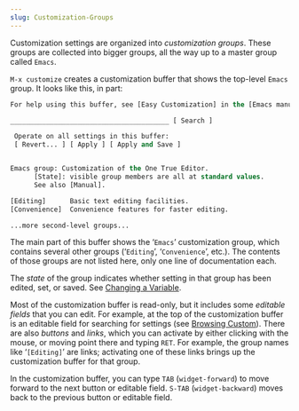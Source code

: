 ```yaml
---
slug: Customization-Groups
---
```


Customization settings are organized into *customization groups*. These groups are collected into bigger groups, all the way up to a master group called `Emacs`.

`M-x customize` creates a customization buffer that shows the top-level `Emacs` group. It looks like this, in part:

```lisp
For help using this buffer, see [Easy Customization] in the [Emacs manual].

________________________________________ [ Search ]

 Operate on all settings in this buffer:
 [ Revert... ] [ Apply ] [ Apply and Save ]


Emacs group: Customization of the One True Editor.
      [State]: visible group members are all at standard values.
      See also [Manual].

[Editing]      Basic text editing facilities.
[Convenience]  Convenience features for faster editing.

...more second-level groups...
```

The main part of this buffer shows the ‘`Emacs`’ customization group, which contains several other groups (‘`Editing`’, ‘`Convenience`’, etc.). The contents of those groups are not listed here, only one line of documentation each.

The *state* of the group indicates whether setting in that group has been edited, set, or saved. See [Changing a Variable](/docs/emacs/Changing-a-Variable).

Most of the customization buffer is read-only, but it includes some *editable fields* that you can edit. For example, at the top of the customization buffer is an editable field for searching for settings (see [Browsing Custom](/docs/emacs/Browsing-Custom)). There are also *buttons* and *links*, which you can activate by either clicking with the mouse, or moving point there and typing `RET`. For example, the group names like ‘`[Editing]`’ are links; activating one of these links brings up the customization buffer for that group.

In the customization buffer, you can type `TAB` (`widget-forward`) to move forward to the next button or editable field. `S-TAB` (`widget-backward`) moves back to the previous button or editable field.
